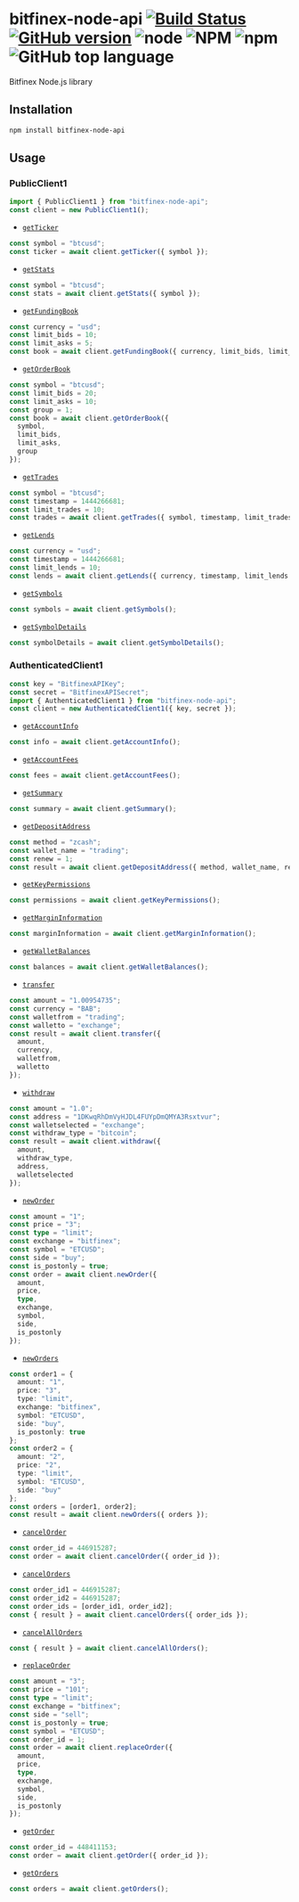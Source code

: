 # bitfinex-node-api [![Build Status](https://travis-ci.com/vansergen/bitfinex-node-api.svg?branch=master)](https://travis-ci.com/vansergen/bitfinex-node-api) [![GitHub version](https://badge.fury.io/gh/vansergen%2Fbitfinex-node-api.svg)](https://github.com/vansergen/bitfinex-node-api) ![node](https://img.shields.io/node/v/bitfinex-node-api) ![NPM](https://img.shields.io/npm/l/bitfinex-node-api) ![npm](https://img.shields.io/npm/dt/bitfinex-node-api) ![GitHub top language](https://img.shields.io/github/languages/top/vansergen/bitfinex-node-api)

Bitfinex Node.js library

## Installation

```bash
npm install bitfinex-node-api
```

## Usage

### PublicClient1

```typescript
import { PublicClient1 } from "bitfinex-node-api";
const client = new PublicClient1();
```

- [`getTicker`](https://docs.bitfinex.com/v1/reference#rest-public-ticker)

```typescript
const symbol = "btcusd";
const ticker = await client.getTicker({ symbol });
```

- [`getStats`](https://docs.bitfinex.com/v1/reference#rest-public-stats)

```typescript
const symbol = "btcusd";
const stats = await client.getStats({ symbol });
```

- [`getFundingBook`](https://docs.bitfinex.com/v1/reference#rest-public-fundingbook)

```typescript
const currency = "usd";
const limit_bids = 10;
const limit_asks = 5;
const book = await client.getFundingBook({ currency, limit_bids, limit_asks });
```

- [`getOrderBook`](https://docs.bitfinex.com/v1/reference#rest-public-orderbook)

```typescript
const symbol = "btcusd";
const limit_bids = 20;
const limit_asks = 10;
const group = 1;
const book = await client.getOrderBook({
  symbol,
  limit_bids,
  limit_asks,
  group
});
```

- [`getTrades`](https://docs.bitfinex.com/v1/reference#rest-public-trades)

```typescript
const symbol = "btcusd";
const timestamp = 1444266681;
const limit_trades = 10;
const trades = await client.getTrades({ symbol, timestamp, limit_trades });
```

- [`getLends`](https://docs.bitfinex.com/v1/reference#rest-public-lends)

```typescript
const currency = "usd";
const timestamp = 1444266681;
const limit_lends = 10;
const lends = await client.getLends({ currency, timestamp, limit_lends });
```

- [`getSymbols`](https://docs.bitfinex.com/v1/reference#rest-public-symbols)

```typescript
const symbols = await client.getSymbols();
```

- [`getSymbolDetails`](https://docs.bitfinex.com/v1/reference#rest-public-symbol-details)

```typescript
const symbolDetails = await client.getSymbolDetails();
```

### AuthenticatedClient1

```typescript
const key = "BitfinexAPIKey";
const secret = "BitfinexAPISecret";
import { AuthenticatedClient1 } from "bitfinex-node-api";
const client = new AuthenticatedClient1({ key, secret });
```

- [`getAccountInfo`](https://docs.bitfinex.com/v1/reference#rest-auth-account-info)

```typescript
const info = await client.getAccountInfo();
```

- [`getAccountFees`](https://docs.bitfinex.com/v1/reference#rest-auth-fees)

```typescript
const fees = await client.getAccountFees();
```

- [`getSummary`](https://docs.bitfinex.com/v1/reference#rest-auth-summary)

```typescript
const summary = await client.getSummary();
```

- [`getDepositAddress`](https://docs.bitfinex.com/v1/reference#rest-auth-deposit)

```typescript
const method = "zcash";
const wallet_name = "trading";
const renew = 1;
const result = await client.getDepositAddress({ method, wallet_name, renew });
```

- [`getKeyPermissions`](https://docs.bitfinex.com/v1/reference#auth-key-permissions)

```typescript
const permissions = await client.getKeyPermissions();
```

- [`getMarginInformation`](https://docs.bitfinex.com/v1/reference#rest-auth-margin-information)

```typescript
const marginInformation = await client.getMarginInformation();
```

- [`getWalletBalances`](https://docs.bitfinex.com/v1/reference#rest-auth-wallet-balances)

```typescript
const balances = await client.getWalletBalances();
```

- [`transfer`](https://docs.bitfinex.com/v1/reference#rest-auth-transfer-between-wallets)

```typescript
const amount = "1.00954735";
const currency = "BAB";
const walletfrom = "trading";
const walletto = "exchange";
const result = await client.transfer({
  amount,
  currency,
  walletfrom,
  walletto
});
```

- [`withdraw`](https://docs.bitfinex.com/v1/reference#rest-auth-withdrawal)

```typescript
const amount = "1.0";
const address = "1DKwqRhDmVyHJDL4FUYpDmQMYA3Rsxtvur";
const walletselected = "exchange";
const withdraw_type = "bitcoin";
const result = await client.withdraw({
  amount,
  withdraw_type,
  address,
  walletselected
});
```

- [`newOrder`](https://docs.bitfinex.com/v1/reference#rest-auth-orders)

```typescript
const amount = "1";
const price = "3";
const type = "limit";
const exchange = "bitfinex";
const symbol = "ETCUSD";
const side = "buy";
const is_postonly = true;
const order = await client.newOrder({
  amount,
  price,
  type,
  exchange,
  symbol,
  side,
  is_postonly
});
```

- [`newOrders`](https://docs.bitfinex.com/v1/reference#rest-auth-multiple-new-orders)

```typescript
const order1 = {
  amount: "1",
  price: "3",
  type: "limit",
  exchange: "bitfinex",
  symbol: "ETCUSD",
  side: "buy",
  is_postonly: true
};
const order2 = {
  amount: "2",
  price: "2",
  type: "limit",
  symbol: "ETCUSD",
  side: "buy"
};
const orders = [order1, order2];
const result = await client.newOrders({ orders });
```

- [`cancelOrder`](https://docs.bitfinex.com/v1/reference#rest-auth-cancel-order)

```typescript
const order_id = 446915287;
const order = await client.cancelOrder({ order_id });
```

- [`cancelOrders`](https://docs.bitfinex.com/v1/reference#rest-auth-cancel-multiple-orders)

```typescript
const order_id1 = 446915287;
const order_id2 = 446915287;
const order_ids = [order_id1, order_id2];
const { result } = await client.cancelOrders({ order_ids });
```

- [`cancelAllOrders`](https://docs.bitfinex.com/v1/reference#rest-auth-cancel-all-orders)

```typescript
const { result } = await client.cancelAllOrders();
```

- [`replaceOrder`](https://docs.bitfinex.com/v1/reference#rest-auth-replace-order)

```typescript
const amount = "3";
const price = "101";
const type = "limit";
const exchange = "bitfinex";
const side = "sell";
const is_postonly = true;
const symbol = "ETCUSD";
const order_id = 1;
const order = await client.replaceOrder({
  amount,
  price,
  type,
  exchange,
  symbol,
  side,
  is_postonly
});
```

- [`getOrder`](https://docs.bitfinex.com/v1/reference#rest-auth-order-status)

```typescript
const order_id = 448411153;
const order = await client.getOrder({ order_id });
```

- [`getOrders`](https://docs.bitfinex.com/v1/reference#rest-auth-active-orders)

```typescript
const orders = await client.getOrders();
```

